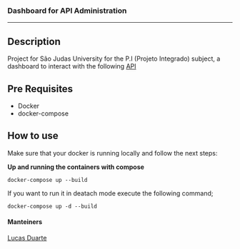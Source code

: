 ### Dashboard for API Administration

---

## Description

Project for São Judas University for the P.I (Projeto Integrado) subject, a dashboard to interact with the following [API](https://github.com/LeoAraujo97/Teacher) 


## Pre Requisites

- Docker
- docker-compose

## How to use

Make sure that your docker is running locally and follow the next steps:

**Up and running the containers with compose**

```
docker-compose up --build
```

If you want to run it in deatach mode execute the following command;
```
docker-compose up -d --build
```

#### Manteiners

[Lucas Duarte](github.com/lusoal)